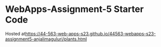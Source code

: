 # WebApps-Assignment-5 Starter Code
Hosted at<https://44-563-web-apps-s23.github.io/44563-webapps-s23-assignment5-anjalimaguluri/plants.html>